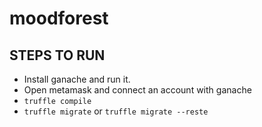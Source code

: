 # moodforest


## STEPS TO RUN
* Install ganache and run it.
* Open metamask and connect an account with ganache
* `truffle compile`
* `truffle migrate`  or `truffle migrate --reste`